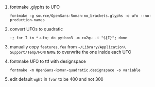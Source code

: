1. fontmake .glyphs to UFO

	`fontmake -g source/OpenSans-Roman-no_brackets.glyphs -o ufo --no-production-names`
2. convert UFOs to quadratic

	`:; for I in *.ufo; do python3 -m cu2qu -i "${I}"; done`
3. manually copy `features.fea` from `~/Library/Application\ Support/Temp/FONTNAME` to overwrite the one inside each UFO
4. fontmake UFO to ttf with designspace

	`fontmake -m OpenSans-Roman-quadratic.designspace -o variable`

5. edit default `wght` in `fvar` to be 400 and not 300